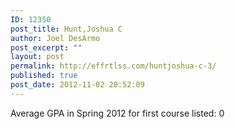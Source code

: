 ```yaml
---
ID: 12350
post_title: Hunt,Joshua C
author: Joel DesArmo
post_excerpt: ""
layout: post
permalink: http://effrtlss.com/huntjoshua-c-3/
published: true
post_date: 2012-11-02 20:52:09
---
```

<p>Average GPA in Spring 2012 for first course listed: 0</p>